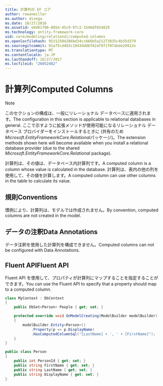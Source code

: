 ```yaml
---
title: 計算列の EF コア
author: rowanmiller
ms.author: divega
ms.date: 10/27/2016
ms.assetid: e9d81f06-805d-45c9-97c2-3546df654829
ms.technology: entity-framework-core
uid: core/modeling/relational/computed-columns
ms.openlocfilehash: 95312504286bd34cc666b5a21273835c4b35d379
ms.sourcegitcommit: 01a75cd483c1943ddd6f82af971f07abde20912e
ms.translationtype: MT
ms.contentlocale: ja-JP
ms.lasthandoff: 10/27/2017
ms.locfileid: "26052482"
---
```

# <a name="computed-columns"></a><span data-ttu-id="4e713-102">計算列</span><span class="sxs-lookup"><span data-stu-id="4e713-102">Computed Columns</span></span>

> [!NOTE]  
> <span data-ttu-id="4e713-103">このセクションの構成は、一般にリレーショナル データベースに適用されます。</span><span class="sxs-lookup"><span data-stu-id="4e713-103">The configuration in this section is applicable to relational databases in general.</span></span> <span data-ttu-id="4e713-104">ここで示すように拡張メソッドが使用可能になるリレーショナル データベース プロバイダーをインストールするときに (共有のため*Microsoft.EntityFrameworkCore.Relational*パッケージ)。</span><span class="sxs-lookup"><span data-stu-id="4e713-104">The extension methods shown here will become available when you install a relational database provider (due to the shared *Microsoft.EntityFrameworkCore.Relational* package).</span></span>

<span data-ttu-id="4e713-105">計算列は、その値は、データベース内計算列です。</span><span class="sxs-lookup"><span data-stu-id="4e713-105">A computed column is a column whose value is calculated in the database.</span></span> <span data-ttu-id="4e713-106">計算列は、表内の他の列を使用して、その値を計算します。</span><span class="sxs-lookup"><span data-stu-id="4e713-106">A computed column can use other columns in the table to calculate its value.</span></span>

## <a name="conventions"></a><span data-ttu-id="4e713-107">規則</span><span class="sxs-lookup"><span data-stu-id="4e713-107">Conventions</span></span>

<span data-ttu-id="4e713-108">慣例により、計算列は、モデルでは作成されません。</span><span class="sxs-lookup"><span data-stu-id="4e713-108">By convention, computed columns are not created in the model.</span></span>

## <a name="data-annotations"></a><span data-ttu-id="4e713-109">データの注釈</span><span class="sxs-lookup"><span data-stu-id="4e713-109">Data Annotations</span></span>

<span data-ttu-id="4e713-110">データ注釈を使用した計算列を構成できません。</span><span class="sxs-lookup"><span data-stu-id="4e713-110">Computed columns can not be configured with Data Annotations.</span></span>

## <a name="fluent-api"></a><span data-ttu-id="4e713-111">Fluent API</span><span class="sxs-lookup"><span data-stu-id="4e713-111">Fluent API</span></span>

<span data-ttu-id="4e713-112">Fluent API を使用して、プロパティが計算列にマップすることを指定することができます。</span><span class="sxs-lookup"><span data-stu-id="4e713-112">You can use the Fluent API to specify that a property should map to a computed column.</span></span>

<!-- [!code-csharp[Main](samples/core/relational/Modeling/FluentAPI/Samples/Relational/ComputedColumn.cs?highlight=9)] -->
``` csharp
class MyContext : DbContext
{
    public DbSet<Person> People { get; set; }

    protected override void OnModelCreating(ModelBuilder modelBuilder)
    {
        modelBuilder.Entity<Person>()
            .Property(p => p.DisplayName)
            .HasComputedColumnSql("[LastName] + ', ' + [FirstName]");
    }
}

public class Person
{
    public int PersonId { get; set; }
    public string FirstName { get; set; }
    public string LastName { get; set; }
    public string DisplayName { get; set; }
}
```
